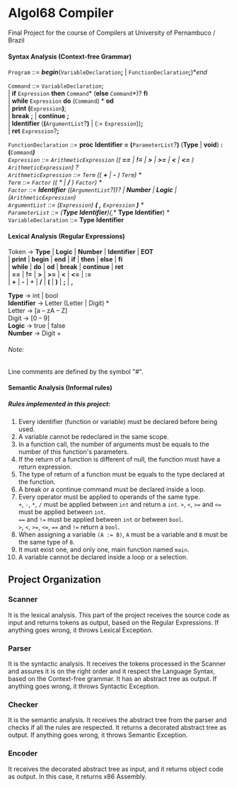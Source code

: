 # Algol68 Compiler
Final Project for the course of Compilers at University of Pernambuco / Brazil


#### Syntax Analysis (Context-free Grammar)

`Program` ::= ***begin***(`VariableDeclaration`**;** | `FunctionDeclaration`**;**)**end*
 
`Command` ::= `VariableDeclaration`; </br>
| **if** `Expression` **then** `Command`* (**else** `Command`*)? **fi** </br>
| **while** `Expression` **do** (`Command`) * **od** </br>
| **print** **(**`Expression`**)**; </br>
| **break** **;** | **continue** **;** </br>
| **Identifier** (**(**`ArgumentList`?**)** | (:= `Expression`))**;** </br>
| **ret** `Expression`?**;**

`FunctionDeclaration` ::= **proc** **Identifier** **=** **(**`ParameterList`?**)** (**Type** | **void**) **:** **(**`Command`***)** </br>
`Expression` ::= `ArithmeticExpression` (( **==** | **!=** | **>** | **>=** | **<** | **<=** ) `ArithmeticExpression`) ? </br>
`ArithmeticExpression` ::= `Term` (( **+** | **-** ) `Term`) * </br>
`Term` ::= `Factor` (( * | **/** ) `Factor`) * </br>
`Factor` ::= **Identifier** ((`ArgumentList`?))? | **Number** | **Logic** | (`ArithmeticExpression`) </br>
`ArgumentList` ::= (`Expression`) **(** **,** `Expression` **)** *  </br>
`ParameterList` ::= (**Type** **Identifier**)(**,** **Type** **Identifier**) * </br>
`VariableDeclaration` ::= **Type** **Identifier**



#### Lexical Analysis (Regular Expressions)

Token -> **Type** | **Logic** | **Number** | **Identifier** | **EOT** </br>
| **print** | **begin** | **end** | **if** | **then** | **else** | **fi** </br>
| **while** | **do** | **od** | **break** | **continue** | **ret** </br>
| **==** | **!=** | **>** | **>=** | **<** | **<=** | **:=** </br>
| **+** | **-** | * | **/** |  **(**  |  **)**  | **;** | **,** 

**Type** -> int | bool </br>
**Identifier** -> Letter (Letter | Digit) * </br>
Letter -> [a – zA – Z] </br>
Digit -> [0 – 9] </br>
**Logic** -> true | false </br>
**Number** -> Digit + </br>

###### Note: </br>
Line comments are defined by the symbol "#".

#### Semantic Analysis (Informal rules)

##### Rules implemented in this project:

1. Every identifier (function or variable) must be declared before being used.
2. A variable cannot be redeclared in the same scope.
3. In a function call, the number of arguments must be equals to the number of this function's parameters.
4. If the return of a function is different of null, the function must have a return expression.
5. The type of return of a function must be equals to the type declared at the function.
6. A break or a continue command must be declared inside a loop.
7. Every operator must be applied to operands of the same type. </br>`+`, `-`, `*`, `/` must be applied between `int` and return a `int`. `>`, `<`, `>=` and `<=` must be applied between `int`. </br>`==` and `!=` must be applied between `int` or between `bool`. </br> `>`, `<`, `>=`, `<=`, `==` and `!=` return a `bool`.
8. When assigning a variable `(A := B)`, `A` must be a variable and `B` must be the same type of `B`.
9. It must exist one, and only one, main function named `main`.
10. A variable cannot be declared inside a loop or a selection.

## Project Organization

### Scanner

It is the lexical analysis. This part of the project receives the source code as input and returns tokens as output, based on the Regular Expressions. If anything goes wrong, it throws Lexical Exception.

### Parser

It is the syntactic analysis. It receives the tokens processed in the Scanner and assures it is on the right order and it respect the Language Syntax, based on the Context-free grammar. It has an abstract tree as output. If anything goes wrong, it throws Syntactic Exception.


### Checker

It is the semantic analysis. It receives the abstract tree from the parser and checks if all the rules are respected. It returns a decorated abstract tree as output. If anything goes wrong, it throws Semantic Exception.

### Encoder

It receives the decorated abstract tree as input, and it returns object code as output. In this case, it returns x86 Assembly.

